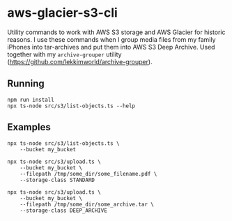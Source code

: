 # aws-glacier-s3-cli #

Utility commands to work with AWS S3 storage and AWS Glacier for historic reasons. I use these commands when I group media files from my family iPhones into tar-archives and put them into AWS S3 Deep Archive.  Used together with my `archive-grouper` utility (https://github.com/lekkimworld/archive-grouper).

## Running ##
```
npm run install
npx ts-node src/s3/list-objects.ts --help
```

## Examples ##
```
npx ts-node src/s3/list-objects.ts \
    --bucket my_bucket

npx ts-node src/s3/upload.ts \
    --bucket my_bucket \
    --filepath /tmp/some_dir/some_filename.pdf \
    --storage-class STANDARD

npx ts-node src/s3/upload.ts \
    --bucket my_bucket \
    --filepath /tmp/some_dir/some_archive.tar \
    --storage-class DEEP_ARCHIVE
```

